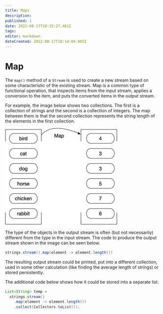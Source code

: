 ```yaml
---
title: Maps
description: 
published: 1
date: 2022-08-17T20:15:27.461Z
tags: 
editor: markdown
dateCreated: 2022-08-17T18:14:04.965Z
---
```




# Map

The `map()` method of a `Stream` is used to create a new stream based on some characteristic of the existing stream. Map is a common type of functional operation, that inspects items from the input stream, applies a conversion to the item, and puts the converted items in the output stream.

For example, the image below shows two collections. The first is a collection of strings and the second is a collection of integers.  The map between them is that the second collection represents the string length of the elements in the first collection.

![illustration of two collections, a colection of strings, and a mapped collection of integers, where each element  represents the length of the matching string in the first collection.](/images/mapFunction.png)


The type of the objects in the output stream is often (but not necessarily) different from the type in the input stream. The code to produce the output stream shown in the image can be seen below.

```java
strings.stream().map(element -> element.length())
```

The resulting output stream could be printed, put into a different collection, used in some other calculation (like finding the average length of strings) or stored persistently.

The additional code below shows how it could be stored into a separate list.


```java
List<String> temp =
  strings.stream()
    .map(element -> element.length())
    .collect(Collectors.toList());   
```



